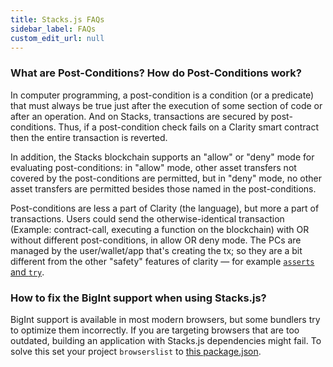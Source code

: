 ```yaml
---
title: Stacks.js FAQs
sidebar_label: FAQs
custom_edit_url: null
---
```


### What are Post-Conditions? How do Post-Conditions work?

In computer programming, a post-condition is a condition (or a predicate) that must always be true just after the execution of some section of code or after an operation. And on Stacks, transactions are secured by post-conditions. Thus, if a post-condition check fails on a Clarity smart contract then the entire transaction is reverted.

In addition, the Stacks blockchain supports an "allow" or "deny" mode for evaluating post-conditions: in "allow" mode, other asset transfers not covered by the post-conditions are permitted, but in "deny" mode, no other asset transfers are permitted besides those named in the post-conditions.

Post-conditions are less a part of Clarity (the language), but more a part of transactions.
Users could send the otherwise-identical transaction (Example: contract-call, executing a function on the blockchain) with OR without different post-conditions, in allow OR deny mode.
The PCs are managed by the user/wallet/app that's creating the tx; so they are a bit different from the other "safety" features of clarity — for example [`asserts` and `try`](https://book.clarity-lang.org/ch06-00-control-flow.html).

### How to fix the BigInt support when using Stacks.js?

BigInt support is available in most modern browsers, but some bundlers try to optimize them incorrectly. If you are targeting browsers that are too outdated, building an application with Stacks.js dependencies might fail.
To solve this set your project `browserslist` to [this package.json](https://github.com/hirosystems/stacks.js-starters/blob/efb93261b59494f4eb34a7cb5db5d82a84bd3b7c/templates/template-react/package.json#L34-L40).
